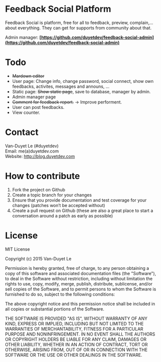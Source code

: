 # Feedback Social Platform

Feedback Social is platform, free for all to feedback, preview, complain,... about everything. They can get for supports from community about that.

Admin manager: <strong>[https://github.com/duyetdev/feedback-social-admin](https://github.com/duyetdev/feedback-social-admin)</strong>

# Todo 

* <strike>Mardown editor</strike> 
* User page: Change info, change password, social connect, show own feedbacks, activites, messages and announs, ...  
* Static page: <strike>Show static page</strike>, save to database, manager by admin. 
* Admin manager page
* <strike>Comment for feedback report.</strike> -> Improve performent.
* User can post feedbacks.
* View counter.

# Contact 

Van-Duyet Le (#duyetdev) <br />
Email: me(a)duyetdev.com<br />
Website: http://blog.duyetdev.com <br />

# How to contribute

1. Fork the project on Github
2. Create a topic branch for your changes
3. Ensure that you provide documentation and test coverage for your changes (patches won’t be accepted without)
4. Create a pull request on Github (these are also a great place to start a conversation around a patch as early as possible)

# License
MIT License

Copyright (c) 2015 Van-Duyet Le

Permission is hereby granted, free of charge, to any person obtaining a copy of this software and associated documentation files (the "Software"), to deal in the Software without restriction, including without limitation the rights to use, copy, modify, merge, publish, distribute, sublicense, and/or sell copies of the Software, and to permit persons to whom the Software is furnished to do so, subject to the following conditions:

The above copyright notice and this permission notice shall be included in all copies or substantial portions of the Software.

THE SOFTWARE IS PROVIDED "AS IS", WITHOUT WARRANTY OF ANY KIND, EXPRESS OR IMPLIED, INCLUDING BUT NOT LIMITED TO THE WARRANTIES OF MERCHANTABILITY, FITNESS FOR A PARTICULAR PURPOSE AND NONINFRINGEMENT. IN NO EVENT SHALL THE AUTHORS OR COPYRIGHT HOLDERS BE LIABLE FOR ANY CLAIM, DAMAGES OR OTHER LIABILITY, WHETHER IN AN ACTION OF CONTRACT, TORT OR OTHERWISE, ARISING FROM, OUT OF OR IN CONNECTION WITH THE SOFTWARE OR THE USE OR OTHER DEALINGS IN THE SOFTWARE.
